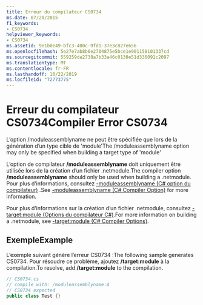 ```yaml
---
title: Erreur du compilateur CS0734
ms.date: 07/20/2015
f1_keywords:
- CS0734
helpviewer_keywords:
- CS0734
ms.assetid: 9e1b0e49-bfc3-400c-9fd1-37e3c827e656
ms.openlocfilehash: 5e27e7ab8b6e2704875e5bce1e901158101337cd
ms.sourcegitcommit: 559259da2738a7b33a46c0130e51d336091c2097
ms.translationtype: MT
ms.contentlocale: fr-FR
ms.lasthandoff: 10/22/2019
ms.locfileid: "72773775"
---
```

# <a name="compiler-error-cs0734"></a><span data-ttu-id="c7404-102">Erreur du compilateur CS0734</span><span class="sxs-lookup"><span data-stu-id="c7404-102">Compiler Error CS0734</span></span>
<span data-ttu-id="c7404-103">L’option /moduleassemblyname ne peut être spécifiée que lors de la génération d’un type cible de 'module'</span><span class="sxs-lookup"><span data-stu-id="c7404-103">The /moduleassemblyname option may only be specified when building a target type of 'module'</span></span>  
  
 <span data-ttu-id="c7404-104">L’option de compilateur **/moduleassemblyname** doit uniquement être utilisée lors de la création d’un fichier .netmodule.</span><span class="sxs-lookup"><span data-stu-id="c7404-104">The compiler option **/moduleassemblyname** should only be used when building a .netmodule.</span></span> <span data-ttu-id="c7404-105">Pour plus d’informations, consultez [-moduleassemblyname (C# option du compilateur)](../language-reference/compiler-options/moduleassemblyname-compiler-option.md) .</span><span class="sxs-lookup"><span data-stu-id="c7404-105">See [-moduleassemblyname (C# Compiler Option)](../language-reference/compiler-options/moduleassemblyname-compiler-option.md) for more information.</span></span>  
  
 <span data-ttu-id="c7404-106">Pour plus d’informations sur la création d’un fichier .netmodule, consultez [-target:module (Options du compilateur C#)](../language-reference/compiler-options/target-module-compiler-option.md).</span><span class="sxs-lookup"><span data-stu-id="c7404-106">For more information on building a .netmodule, see [-target:module (C# Compiler Options)](../language-reference/compiler-options/target-module-compiler-option.md).</span></span>  
  
## <a name="example"></a><span data-ttu-id="c7404-107">Exemple</span><span class="sxs-lookup"><span data-stu-id="c7404-107">Example</span></span>  
 <span data-ttu-id="c7404-108">L’exemple suivant génère l’erreur CS0734 :</span><span class="sxs-lookup"><span data-stu-id="c7404-108">The following sample generates CS0734.</span></span> <span data-ttu-id="c7404-109">Pour résoudre ce problème, ajoutez **/target:module** à la compilation.</span><span class="sxs-lookup"><span data-stu-id="c7404-109">To resolve, add **/target:module** to the compilation.</span></span>  
  
```csharp  
// CS0734.cs  
// compile with: /moduleassemblyname:A  
// CS0734 expected  
public class Test {}  
```
